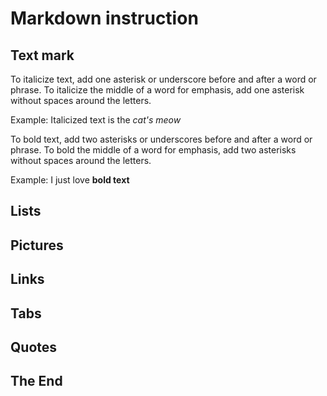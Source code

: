 # Markdown instruction

## Text mark
To italicize text, add one asterisk or underscore before and after a word or phrase. To italicize the middle of a word for emphasis, add one asterisk without spaces around the letters. 

Example: Italicized text is the *cat's meow*

To bold text, add two asterisks or underscores before and after a word or phrase. To bold the middle of a word for emphasis, add two asterisks without spaces around the letters.

Example: I just love **bold text**
## Lists

## Pictures

## Links

## Tabs

## Quotes

## The End